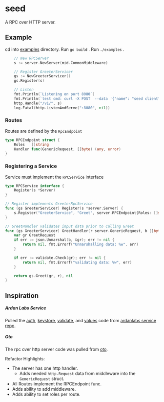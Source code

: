 # seed
A RPC over HTTP server. 

## Example

cd into [examples](./examples) directory. Run `go build` . Run `./examples` .

```go
	// New RPCServer
	s := server.NewServer(mid.CommonMiddleware)

	// Register GreeterServicer
	gs := NewGreeterServicer()
	gs.Register(s)

	// Listen
	fmt.Println(`Listening on port 8080`)
	fmt.Println(`test cmd: curl -X POST  --data '{"name": "seed client"}' http://localhost:8080/v1/GreeterService.Greet`)
	http.Handle("/v1/", s)
	log.Fatal(http.ListenAndServe(":8080", nil))

```

### Routes
Routes are defined by the `RpcEndpoint`

```go
type RPCEndpoint struct {
	Roles   []string
	Handler func(GenericRequest, []byte) (any, error)
}
```

### Registering a Service
Service must implement the `RPCService` interface

```go
type RPCService interface {
	Register(s *Server)
}

// Register implements GreeterRpcService
func (gs GreeterServicer) Register(s *server.Server) {
	s.Register("GreeterService", "Greet", server.RPCEndpoint{Roles: []string{}, Handler: gs.GreetHandler})
}
```

```go
// GreetHandler validates input data prior to calling Greet
func (gs GreeterServicer) GreetHandler(r server.GenericRequest, b []byte) (any, error) {
	var gr GreetRequest
	if err := json.Unmarshal(b, &gr); err != nil {
		return nil, fmt.Errorf("Unmarshalling data: %w", err)
	}

	if err := validate.Check(gr); err != nil {
		return nil, fmt.Errorf("validating data: %w", err)
	}

	return gs.Greet(gr, r), nil
}
```

## Inspiration

##### Ardan Labs Service 
Pulled the [auth](./auth), [keystore](./keystore/), [validate](./validate/), and [values](./values/) code from [ardanlabs service repo](https://github.com/ardanlabs/service.git).

##### Oto
The rpc over http server code was pulled from [oto](https://github.com/pacedotdev/oto).

Refactor Highlights:
- The server has one http handler. 
    - Adds needed `http.Request` data from middleware into the `GenericRequest` struct.
- All Routes implement the RPCEndpoint func.
- Adds ability to add middleware.
- Adds ability to set roles per route.

